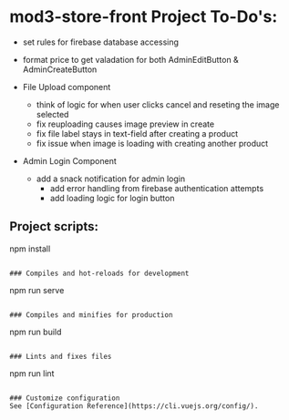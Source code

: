 # mod3-store-front Project To-Do's:
- set rules for firebase database accessing
- format price to get valadation for both AdminEditButton & AdminCreateButton
  
- File Upload component
  - think of logic for when user clicks cancel and reseting the image selected
  - fix reuploading causes image preview in create 
  - fix file label stays in text-field after creating a product
  - fix issue when image is loading with creating another product 
  
- Admin Login Component 
  - add a snack notification for admin login 
    - add error handling from firebase authentication attempts  
    - add loading logic for login button  


## Project scripts:
npm install
```

### Compiles and hot-reloads for development
```
npm run serve
```

### Compiles and minifies for production
```
npm run build
```

### Lints and fixes files
```
npm run lint
```

### Customize configuration
See [Configuration Reference](https://cli.vuejs.org/config/).
